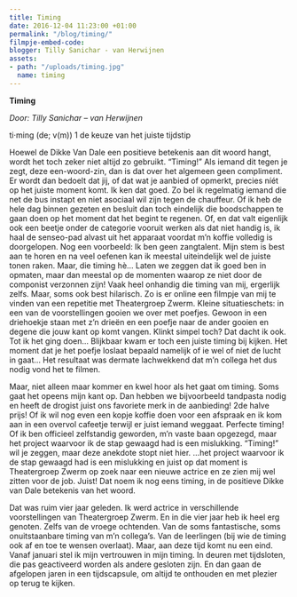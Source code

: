 ```yaml
---
title: Timing
date: 2016-12-04 11:23:00 +01:00
permalink: "/blog/timing/"
filmpje-embed-code: 
blogger: Tilly Sanichar - van Herwijnen
assets:
- path: "/uploads/timing.jpg"
  name: timing
---
```


**Timing**

*Door: Tilly Sanichar – van Herwijnen*

ti·ming (de; v(m))
1 de keuze van het juiste tijdstip

Hoewel de Dikke Van Dale een positieve betekenis aan dit woord hangt, wordt het toch zeker niet altijd zo gebruikt.
“Timing!”
Als iemand dit tegen je zegt, deze een-woord-zin, dan is dat over het algemeen geen compliment. Er wordt dan bedoelt dat jij, of dat wat je aanbied of opmerkt, precies níét op het juiste moment komt. 
Ik ken dat goed.
Zo bel ik regelmatig iemand die net de bus instapt en niet asociaal wil zijn tegen de chauffeur. 
Of ik heb de hele dag binnen gezeten en besluit dan toch eindelijk die boodschappen te gaan doen op het moment dat het begint te regenen.
Of, en dat valt eigenlijk ook een beetje onder de categorie vooruit werken als dat niet handig is, ik haal de senseo-pad alvast uit het apparaat voordat m’n koffie volledig is doorgelopen. 
Nog een voorbeeld: Ik ben geen zangtalent. Mijn stem is best aan te horen en na veel oefenen kan ik meestal uiteindelijk wel de juiste tonen raken. Maar, die timing hè… Laten we zeggen dat ik goed ben in opmaten, maar dan meestal op de momenten waarop ze niet door de componist verzonnen zijn!
Vaak heel onhandig die timing van mij, ergerlijk zelfs. Maar, soms ook best hilarisch. 
Zo is er online een filmpje van mij te vinden van een repetitie met Theatergroep Zwerm. Kleine situatieschets: in een van de voorstellingen gooien we over met poefjes. Gewoon in een driehoekje staan met z’n drieën en een poefje naar de ander gooien en degene die jouw kant op komt vangen. Klinkt simpel toch? Dat dacht ik ook. Tot ik het ging doen… Blijkbaar kwam er toch een juiste timing bij kijken. Het moment dat je het poefje loslaat bepaald namelijk of ie wel of niet de lucht in gaat… Het resultaat was dermate lachwekkend dat m’n collega het dus nodig vond het te filmen.

Maar, niet alleen maar kommer en kwel hoor als het gaat om timing. Soms gaat het opeens mijn kant op.
Dan hebben we bijvoorbeeld tandpasta nodig en heeft de drogist juist ons favoriete merk in de aanbieding! 2de halve prijs!
Of ik wil nog even een kopje koffie doen voor een afspraak en ik kom aan in een overvol cafeetje terwijl er juist iemand weggaat. Perfecte timing!
Of ik ben officieel zelfstandig geworden, m’n vaste baan opgezegd, maar het project waarvoor ik de stap gewaagd had is een mislukking. “Timing!” wil je zeggen, maar deze anekdote stopt niet hier.
…het project waarvoor ik de stap gewaagd had is een mislukking en juist op dat moment is Theatergroep Zwerm op zoek naar een nieuwe actrice en ze zien mij wel zitten voor de job. Juist! Dat noem ik nog eens timing, in de positieve Dikke van Dale betekenis van het woord.

Dat was ruim vier jaar geleden. Ik werd actrice in verschillende voorstellingen van Theatergroep Zwerm.
En in die vier jaar heb ik heel erg genoten. Zelfs van de vroege ochtenden. Van de soms fantastische, soms onuitstaanbare timing van m’n collega’s. Van de leerlingen (bij wie de timing ook af en toe te wensen overlaat). Maar, aan deze tijd komt nu een eind. 
Vanaf januari stel ik mijn vertrouwen in mijn timing. In deuren met tijdsloten, die pas geactiveerd worden als andere gesloten zijn. 
En dan gaan de afgelopen jaren in een tijdscapsule, om altijd te onthouden en met plezier op terug te kijken.
